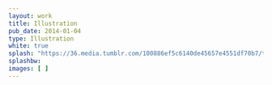 ```yaml
---
layout: work
title: Illustration
pub_date: 2014-01-04
type: Illustration
white: true
splash: "https://36.media.tumblr.com/100886ef5c6140de45657e4551df70b7/tumblr_npo1a1gXmW1snf70wo1_1280.jpg"
splashbw:
images: [ ]
---
```

